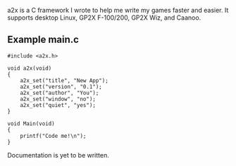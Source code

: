 a2x is a C framework I wrote to help me write my games faster and easier. It supports desktop Linux, GP2X F-100/200, GP2X Wiz, and Caanoo.

## Example main.c ##
```
#include <a2x.h>

void a2x(void)
{
    a2x_set("title", "New App");
    a2x_set("version", "0.1");
    a2x_set("author", "You");
    a2x_set("window", "no");
    a2x_set("quiet", "yes");
}

void Main(void)
{
    printf("Code me!\n");
}
```

Documentation is yet to be written.